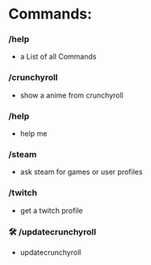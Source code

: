 # Commands:

### /help
- a List of all Commands
### /crunchyroll
- show a anime from crunchyroll
### /help
- help me
### /steam
- ask steam for games or user profiles
### /twitch
- get a twitch profile
### 🛠 /updatecrunchyroll
- updatecrunchyroll
